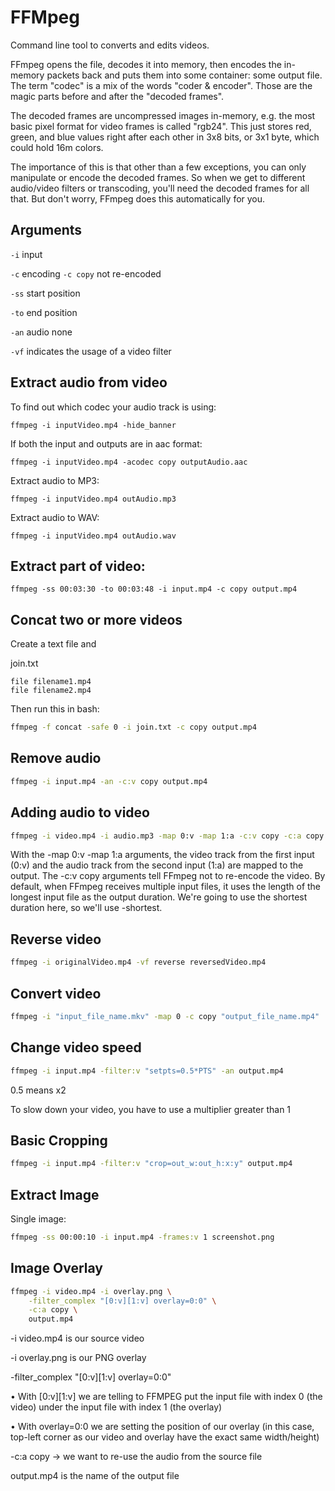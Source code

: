 # FFMpeg

Command line tool to converts and edits videos.

FFmpeg opens the file, decodes it into memory, then encodes the in-memory packets back and puts them into some container: some output file. The term "codec" is a mix of the words "coder & encoder". Those are the magic parts before and after the "decoded frames".

The decoded frames are uncompressed images in-memory, e.g. the most basic pixel format for video frames is called "rgb24". This just stores red, green, and blue values right after each other in 3x8 bits, or 3x1 byte, which could hold 16m colors.

The importance of this is that other than a few exceptions, you can only manipulate or encode the decoded frames. So when we get to different audio/video filters or transcoding, you'll need the decoded frames for all that. But don't worry, FFmpeg does this automatically for you.


## Arguments

```-i``` input

```-c``` encoding  ```-c copy``` not re-encoded

```-ss``` start position

```-to``` end position

```-an``` audio none

```-vf``` indicates the usage of a video filter


## Extract audio from video

To find out which codec your audio track is using:

```ffmpeg -i inputVideo.mp4 -hide_banner```

If both the input and outputs are in aac format:

```ffmpeg -i inputVideo.mp4 -acodec copy outputAudio.aac```

Extract audio to MP3:

```ffmpeg -i inputVideo.mp4 outAudio.mp3```

Extract audio to WAV:

```ffmpeg -i inputVideo.mp4 outAudio.wav```


## Extract part of video:

```ffmpeg -ss 00:03:30 -to 00:03:48 -i input.mp4 -c copy output.mp4```


## Concat two or more videos

Create a text file and 

join.txt

```
file filename1.mp4
file filename2.mp4
```

Then run this in bash:
 
```bash
ffmpeg -f concat -safe 0 -i join.txt -c copy output.mp4
```

## Remove audio

```bash
ffmpeg -i input.mp4 -an -c:v copy output.mp4
```

## Adding audio to video

```bash
ffmpeg -i video.mp4 -i audio.mp3 -map 0:v -map 1:a -c:v copy -c:a copy -shortest output.mp4
```
With the -map 0:v -map 1:a arguments, the video track from the first input (0:v) and the audio track from the second input (1:a) are mapped to the output.
The -c:v copy arguments tell FFmpeg not to re-encode the video.
By default, when FFmpeg receives multiple input files, it uses the length of the longest input file as the output duration. We're going to use the shortest duration here, so we'll use -shortest.

## Reverse video

```bash
ffmpeg -i originalVideo.mp4 -vf reverse reversedVideo.mp4
```

## Convert video

```bash
ffmpeg -i "input_file_name.mkv" -map 0 -c copy "output_file_name.mp4"
```

## Change video speed

```bash
ffmpeg -i input.mp4 -filter:v "setpts=0.5*PTS" -an output.mp4
```

0.5 means x2

To slow down your video, you have to use a multiplier greater than 1


## Basic Cropping 

```bash
ffmpeg -i input.mp4 -filter:v "crop=out_w:out_h:x:y" output.mp4
```


## Extract Image

Single image:

```bash
ffmpeg -ss 00:00:10 -i input.mp4 -frames:v 1 screenshot.png
```


## Image Overlay

```bash
ffmpeg -i video.mp4 -i overlay.png \
	-filter_complex "[0:v][1:v] overlay=0:0" \
	-c:a copy \
	output.mp4
```

-i video.mp4 is our source video

-i overlay.png is our PNG overlay

-filter_complex "[0:v][1:v] overlay=0:0"

• With [0:v][1:v] we are telling to FFMPEG put the input file with index 0 (the video) under the input file with index 1 (the overlay)

• With overlay=0:0 we are setting the position of our overlay (in this case, top-left corner as our video and overlay have the exact same width/height)

-c:a copy  → we want to re-use the audio from the source file

output.mp4  is the name of the output file
